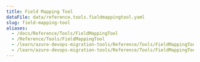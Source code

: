 ```yaml
---
title: Field Mapping Tool
dataFile: data/reference.tools.fieldmappingtool.yaml
slug: field-mapping-tool
aliases:
  - /docs/Reference/Tools/FieldMappingTool
  - /Reference/Tools/FieldMappingTool
  - /learn/azure-devops-migration-tools/Reference/Tools/FieldMappingTool
  - /learn/azure-devops-migration-tools/Reference/Tools/FieldMappingTool/index.md
---
```

